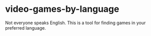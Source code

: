 # video-games-by-language
Not everyone speaks English. This is a tool for finding games in your preferred language.
